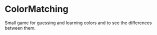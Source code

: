# ColorMatching
Small game for guessing and learning colors and to see the differences between them.
